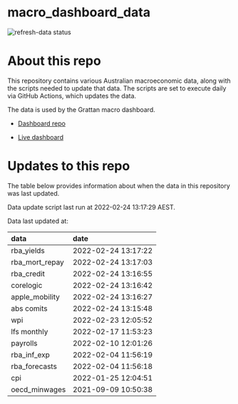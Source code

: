 
<!-- README.md is generated from README.Rmd. Please edit that file -->

# macro\_dashboard\_data

<!-- badges: start -->

![refresh-data
status](https://github.com/grattan/macro_dashboard_data/workflows/refresh-data/badge.svg)

<!-- badges: end -->

# About this repo

This repository contains various Australian macroeconomic data, along
with the scripts needed to update that data. The scripts are set to
execute daily via GitHub Actions, which updates the data.

The data is used by the Grattan macro dashboard.

  - [Dashboard repo](https://github.com/grattan/macrodashboard)

  - [Live dashboard](https://mattcowgill.shinyapps.io/macrodashboard/)

# Updates to this repo

The table below provides information about when the data in this
repository was last updated.

Data update script last run at 2022-02-24 13:17:29 AEST.

Data last updated at:

| data             | date                |
| :--------------- | :------------------ |
| rba\_yields      | 2022-02-24 13:17:22 |
| rba\_mort\_repay | 2022-02-24 13:17:03 |
| rba\_credit      | 2022-02-24 13:16:55 |
| corelogic        | 2022-02-24 13:16:42 |
| apple\_mobility  | 2022-02-24 13:16:27 |
| abs comits       | 2022-02-24 13:15:48 |
| wpi              | 2022-02-23 12:05:52 |
| lfs monthly      | 2022-02-17 11:53:23 |
| payrolls         | 2022-02-10 12:01:26 |
| rba\_inf\_exp    | 2022-02-04 11:56:19 |
| rba\_forecasts   | 2022-02-04 11:56:18 |
| cpi              | 2022-01-25 12:04:51 |
| oecd\_minwages   | 2021-09-09 10:50:38 |
